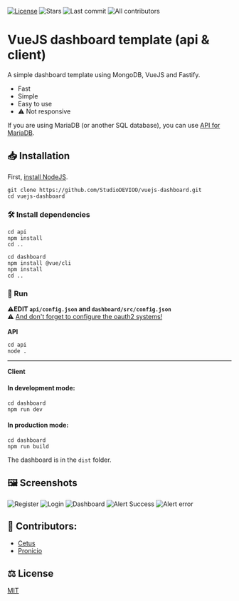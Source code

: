 [![License](https://img.shields.io/github/license/StudioDEVIOO/vuejs-dashboard)](https://github.com/StudioDEVIOO/vuejs-dashboard/blob/main/LICENSE)
![Stars](https://img.shields.io/github/stars/StudioDEVIOO/vuejs-dashboard)
![Last commit](https://img.shields.io/github/last-commit/StudioDEVIOO/vuejs-dashboard)
![All contributors](https://img.shields.io/github/contributors/StudioDEVIOO/vuejs-dashboard)
#  VueJS dashboard template (api & client)
A simple dashboard template using MongoDB, VueJS and Fastify.
- Fast
- Simple
- Easy to use
- ⚠️ Not responsive

If you are using MariaDB (or another SQL database), you can use [API for MariaDB](https://github.com/dev-cetus/vuejs-dashboard-api-mariadb).
## 📥 Installation
First, [install NodeJS](https://nodejs.org/en/).
```
git clone https://github.com/StudioDEVIOO/vuejs-dashboard.git
cd vuejs-dashboard
```
### 🛠️ Install dependencies
```
cd api
npm install
cd ..
```
```
cd dashboard
npm install @vue/cli
npm install
cd ..
```
### 🚀 Run
⚠️**EDIT `api/config.json` and `dashboard/src/config.json`**  
⚠️ [And don't forget to configure the oauth2 systems!](https://github.com/StudioDEVIOO/vuejs-dashboard/wiki/Oauth2-Configuration)<br><br>
**API**
```
cd api
node .
```
<hr style="border:none;border-bottom: 1px gray solid">

**Client**<br>
#### In development mode:
```
cd dashboard
npm run dev
```
#### In production mode:
```
cd dashboard
npm run build
```
The dashboard is in the `dist` folder.
## 🖼️ Screenshots
![Register](https://i.imgur.com/MElsVgq.png)
![Login](https://i.imgur.com/GcYMr2E.png)
![Dashboard](https://i.imgur.com/dVtnfhV.png)
![Alert Success](https://i.imgur.com/nC6nhXl.png)
![Alert error](https://i.imgur.com/5NHu8Dt.png)
## 👥 Contributors:
- [Cetus](https://github.com/dev-cetus)
- [Pronicio](https://github.com/Pronicio)

## ⚖️ License
[MIT](https://github.com/StudioDEVIOO/vuejs-dashboard/blob/main/LICENSE)
